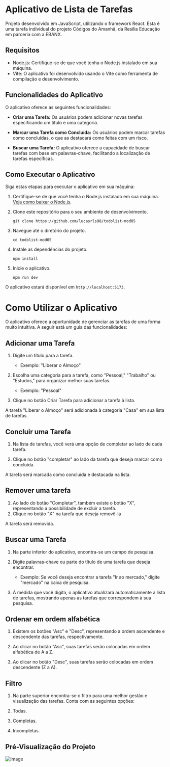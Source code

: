 # Aplicativo de Lista de Tarefas

Projeto desenvolvido em JavaScript, utilizando o framework React. Esta é uma tarefa individual do projeto Códigos do Amanhã, da Resilia Educação em parceria com a EBANX.

## Requisitos

- Node.js: Certifique-se de que você tenha o Node.js instalado em sua máquina. 
- Vite: O aplicativo foi desenvolvido usando o Vite como ferramenta de compilação e desenvolvimento.



## Funcionalidades do Aplicativo

O aplicativo oferece as seguintes funcionalidades:

- **Criar uma Tarefa:** Os usuários podem adicionar novas tarefas especificando um título e uma categoria.

- **Marcar uma Tarefa como Concluída:** Os usuários podem marcar tarefas como concluídas, o que as destacará como feitas com um risco.

- **Buscar uma Tarefa:** O aplicativo oferece a capacidade de buscar tarefas com base em palavras-chave, facilitando a localização de tarefas específicas.

## Como Executar o Aplicativo

Siga estas etapas para executar o aplicativo em sua máquina:

1. Certifique-se de que você tenha o Node.js instalado em sua máquina. [Veja como baixar o Node.js](#como-baixar-o-nodejs).

2. Clone este repositório para o seu ambiente de desenvolvimento.

   ```
   git clone https://github.com/lucasrls98/todolist-mod05
   ```

3. Navegue até o diretório do projeto.

   ```
   cd todolist-mod05
   ```

4. Instale as dependências do projeto.

   ```
   npm install
   ```

5. Inicie o aplicativo.

   ```
   npm run dev
   ```

O aplicativo estará disponível em `http://localhost:5173`.

# Como Utilizar o Aplicativo

O aplicativo oferece a oportunidade de gerenciar as tarefas de uma forma muito intuitiva. A seguir está um guia das funcionalidades:

## Adicionar uma Tarefa

1. Digite um título para a tarefa.

   - Exemplo: "Liberar o Almoço"

2. Escolha uma categoria para a tarefa, como "Pessoal," "Trabalho" ou "Estudos," para organizar melhor suas tarefas.

   - Exemplo: "Pessoal"

3. Clique no botão Criar Tarefa para adicionar a tarefa à lista.

A tarefa "Liberar o Almoço" será adicionada à categoria "Casa" em sua lista de tarefas.

## Concluir uma Tarefa

1. Na lista de tarefas, você verá uma opção de completar ao lado de cada tarefa.

2. Clique no botão "completar" ao lado da tarefa que deseja marcar como concluída.

A tarefa será marcada como concluída e destacada na lista.

## Remover uma tarefa
1. Ao lado do botão "Completar", também existe o botão "X", representando a possibilidade de excluir a tarefa.
2. Clique no botão "X" na tarefa que deseja removê-la

A tarefa será removida.

## Buscar uma Tarefa

1. Na parte inferior do aplicativo, encontra-se um campo de pesquisa.

2. Digite palavras-chave ou parte do título de uma tarefa que deseja encontrar.

   - Exemplo: Se você deseja encontrar a tarefa "Ir ao mercado," digite "mercado" na caixa de pesquisa.

3. À medida que você digita, o aplicativo atualizará automaticamente a lista de tarefas, mostrando apenas as tarefas que correspondem à sua pesquisa.


## Ordenar em ordem alfabética
1. Existem os botões "Asc" e "Desc", representando a ordem ascendente e descendente das tarefas, respectivamente.

2. Ao clicar no botão "Asc", suas tarefas serão colocadas em ordem alfabética de A a Z.

3. Ao clicar no botão "Desc", suas tarefas serão colocadas em ordem descendente (Z a A).

## Filtro

1. Na parte superior encontra-se o filtro para uma melhor gestão e visualização das tarefas. Conta com as seguintes opções:

2. Todas.

3. Completas.

4. Incompletas.

## Pré-Visualização do Projeto


![image](https://github.com/lucasrls98/todolist-mod05/assets/105527638/4c92225c-30c4-421b-81e4-93fea293183c)



